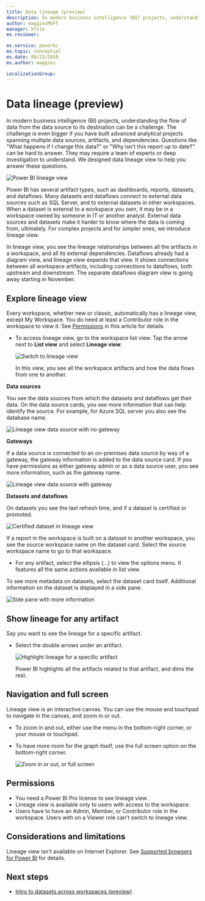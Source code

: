```yaml
---
title: Data lineage (preview)
description: In modern business intelligence (BI) projects, understanding the flow of data from the data source to its destination is a key challenge for many customers.
author: maggiesMSFT
manager: kfile
ms.reviewer: 

ms.service: powerbi
ms.topic: conceptual
ms.date: 09/23/2019
ms.author: maggies

LocalizationGroup: 
---
```

# Data lineage (preview)
In modern business intelligence (BI) projects, understanding the flow of data from the data source to its destination can be a challenge. The challenge is even bigger if you have built advanced analytical projects spanning multiple data sources, artifacts, and dependencies.  Questions like "What happens if I change this data?" or "Why isn’t this report up to date?" can be hard to answer. They may require a team of experts or deep investigation to understand. We designed data lineage view to help you answer these questions.

![Power BI lineage view](media/service-data-lineage/power-bi-lineage-view.png)
 
Power BI has several artifact types, such as dashboards, reports, datasets, and dataflows. Many datasets and dataflows connect to external data sources such as SQL Server, and to external datasets in other workspaces. When a dataset is external to a workspace you own, it may be in a workspace owned by someone in IT or another analyst. External data sources and datasets make it harder to know where the data is coming from, ultimately. For complex projects and for simpler ones, we introduce lineage view. 

In lineage view, you see the lineage relationships between all the artifacts in a workspace, and all its external dependencies. Dataflows already had a diagram view, and lineage view expands that view. It shows connections between all workspace artifacts, including connections to dataflows, both upstream and downstream. The separate dataflows diagram view is going away starting in November.

## Explore lineage view

Every workspace, whether new or classic, automatically has a lineage view, except My Workspace. You do need at least a Contributor role in the workspace to view it. See [Permissions](#permissions) in this article for details. 

- To access lineage view, go to the workspace list view. Tap the arrow next to **List view** and select **Lineage view**.

    ![Switch to lineage view](media/service-data-lineage/power-bi-switch-lineage-view.png)

    In this view, you see all the workspace artifacts and how the data flows from one to another.

**Data sources**

You see the data sources from which the datasets and dataflows get their data. On the data source cards, you see more information that can help identify the source. For example, for Azure SQL server you also see the database name.

![Lineage view data source with no gateway](media/service-data-lineage/power-bi-lineage-data-source-no-gateway.png)
 
**Gateways**

If a data source is connected to an on-premises data source by way of a gateway, the gateway information is added to the data source card. If you have permissions as either gateway admin or as a data source user, you see more information, such as the gateway name.

![Lineage view data source with gateway](media/service-data-lineage/power-bi-lineage-data-source-with-gateway.png)

**Datasets and dataflows**
 
On datasets you see the last refresh time, and if a dataset is certified or promoted.

![Certified dataset in lineage view](media/service-data-lineage/power-bi-lineage-external-certified-dataset.png)
 
If a report in the workspace is built on a dataset in another workspace, you see the source workspace name on the dataset card. Select the source workspace name to go to that workspace.
 
- For any artifact, select the ellipsis (...) to view the options menu. It features all the same actions available in list view.
  
To see more metadata on datasets, select the dataset card itself. Additional information on the dataset is displayed in a side pane.

![Side pane with more information](media/service-data-lineage/power-bi-lineage-side-pane.png)
 
## Show lineage for any artifact 

Say you want to see the lineage for a specific artifact.

- Select the double arrows under an artifact.

    ![Highlight lineage for a specific artifact](media/service-data-lineage/power-bi-lineage-highlight.png)

    Power BI highlights all the artifacts related to that artifact, and dims the rest. 

## Navigation and full screen 

Lineage view is an interactive canvas. You can use the mouse and touchpad to navigate in the canvas, and zoom in or out.  

- To zoom in and out, either use the menu in the bottom-right corner, or your mouse or touchpad. 

- To have more room for the graph itself, use the full screen option on the bottom-right corner. 

    ![Zoom in or out, or full screen](media/service-data-lineage/power-bi-lineage-zoom-full-screen.png)

## Permissions

- You need a Power BI Pro license to see lineage view.
- Lineage view is available only to users with access to the workspace.
- Users have to have an Admin, Member, or Contributor role in the workspace. Users with on a Viewer role can't switch to lineage view.

## Considerations and limitations

Lineage view isn't available on Internet Explorer. See [Supported browsers for Power BI](power-bi-browsers.md) for details.

## Next steps

- [Intro to datasets across workspaces (preview)](service-datasets-across-workspaces.md)
